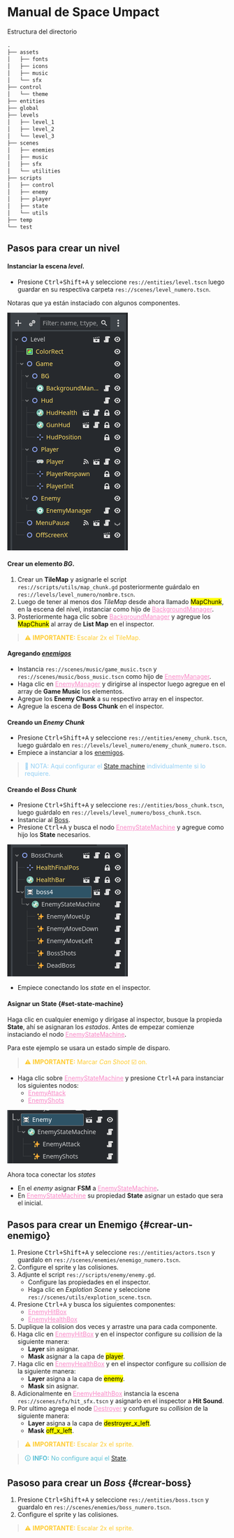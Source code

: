 # Manual de Space Umpact

Estructura del directorio

```text
.
├── assets
│   ├── fonts
│   ├── icons
│   ├── music
│   └── sfx
├── control
│   └── theme
├── entities
├── global
├── levels
│   ├── level_1
│   ├── level_2
│   └── level_3
├── scenes
│   ├── enemies
│   ├── music
│   ├── sfx
│   └── utilities
├── scripts
│   ├── control
│   ├── enemy
│   ├── player
│   ├── state
│   └── utils
├── temp
└── test
```

## Pasos para crear un nivel

#### Instanciar la escena _level_.

- Presione <kbd>Ctrl+Shift+A</kbd> y seleccione `res://entities/level.tscn` luego guardar en su respectiva carpeta `res://scenes/level_numero.tscn`.

Notaras que ya están instaciado con algunos componentes.

![Vista del Nodo](assets/docs/Screenshot-from-2024-08-25-14-28-21.png)

#### Crear un elemento _BG_.

1. Crear un **TileMap** y asignarle el script `res://scripts/utils/map_chunk.gd` posteriormente guárdalo en `res://levels/level_numero/nombre.tscn`.
2. Luego de tener al menos dos _TileMap_ desde ahora llamado <mark>MapChunk</mark>, en la escena del nivel, instanciar como hijo de <u style="color:#f989c7">BackgroundManager</u>.
3. Posteriormente haga clic sobre <u style="color:#f989c7">BackgroundManager</u> y agregue los <mark>MapChunk</mark> al array de **List Map** en el inspector.

> <span style='color: #ffcc32'>⚠️ **IMPORTANTE:** Escalar 2x el TileMap.</span>

#### Agregando [_enemigos_](#crear-un-enemigo "Guía para hacer un enemigo")

- Instancia `res://scenes/music/game_music.tscn` y `res://scenes/music/boss_music.tscn` como hijo de <u style="color:#f989c7">EnemyManager</u>.
- Haga clic en <u style="color:#f989c7">EnemyManager</u> y dirigirse al inspector luego agregue en el array de **Game Music** los elementos.
- Agregue los **Enemy Chunk** a su respectivo array en el inspector.
- Agregue la escena de **Boss Chunk** en el inspector.

#### Creando un _Enemy Chunk_

- Presione <kbd>Ctrl+Shift+A</kbd> y seleccione `res://entities/enemy_chunk.tscn`, luego guárdalo en `res://levels/level_numero/enemy_chunk_numero.tscn`.
- Empiece a instanciar a los [enemigos](#crear-un-enemigo "Guía para hacer un enemigo").

> <span style='color: #92cff4'>📑 NOTA: Aquí configurar el [State machine](#state-machine "Guía para hacer un FSM") individualmente si lo requiere.</span>

#### Creando el _Boss Chunk_

- Presione <kbd>Ctrl+Shift+A</kbd> y seleccione `res://entities/boss_chunk.tscn`, luego guárdalo en `res://levels/level_numero/boss_chunk.tscn`.
- Instanciar al [Boss](#crear-boss "Guía para hacer un Boss").
- Presione <kbd>Ctrl+A</kbd> y busca el nodo <u style="color:#f989c7">EnemyStateMachine</u> y agregue como hijo los **State** necesarios.

![Vista previa del nodo](./assets/docs/Screenshot-from-2024-08-26-18-16-01.png)

- Empiece conectando los _state_ en el inspector.

#### Asignar un State {#set-state-machine}

Haga clic en cualquier enemigo y dirigase al inspector, busque la propieda **State**, ahí se asignaran los _estados_. Antes de empezar comienze instaciando el nodo <u style="color:#f989c7">EnemyStateMachine</u>.

Para este ejemplo se usara un estado simple de disparo.

> <span style='color: #ffcc32'>⚠️ **IMPORTANTE:** Marcar _Can Shoot_ ☑️ on.</span>

- Haga clic sobre <u style="color:#f989c7">EnemyStateMachine</u> y presione <kbd>Ctrl+A</kbd> para instanciar los siguientes nodos:
  - <u style="color:#f989c7">EnemyAttack</u>
  - <u style="color:#f989c7">EnemyShots</u>

![Vista del nodo](assets/docs/Screenshot-from-2024-08-26-12-29-33.png)

Ahora toca conectar los _states_

- En el _enemy_ asignar **FSM** a <u style="color:#f989c7">EnemyStateMachine</u>.
- En <u style="color:#f989c7">EnemyStateMachine</u> su propiedad **State** asignar un estado que sera el inicial.

## Pasos para crear un Enemigo {#crear-un-enemigo}

1. Presione <kbd>Ctrl+Shift+A</kbd> y seleccione `res://entities/actors.tscn` y guardalo en `res://scenes/enemies/enemigo_numero.tscn`.
2. Configure el sprite y las colisiones.
3. Adjunte el script `res://scripts/enemy/enemy.gd`.
   - Configure las propiedades en el inspector.
   - Haga clic en _Explotion Scene_ y seleccione `res://scenes/utils/explotion_scene.tscn`.
4. Presione <kbd>Ctrl+A</kbd> y busca los siguientes componentes:
   - <u style="color:#f989c7">EnemyHitBox</u>
   - <u style="color:#f989c7">EnemyHealthBox</u>
5. Duplique la colision dos veces y arrastre una para cada componente.
6. Haga clic en <u style="color:#f989c7">EnemyHitBox</u> y en el inspector configure su _collision_ de la siguiente manera:
   - **Layer** sin asignar.
   - **Mask** asignar a la capa de <mark>player</mark>.
7. Haga clic en <u style="color:#f989c7">EnemyHealthBox</u> y en el inspector configure su _collision_ de la siguiente manera:
   - **Layer** asigna a la capa de <mark>enemy</mark>.
   - **Mask** sin asignar.
8. Adicionalmente en <u style="color:#f989c7">EnemyHealthBox</u> instancia la escena `res://scenes/sfx/hit_sfx.tscn` y asignarlo en el inspector a **Hit Sound**.
9. Por ultimo agrega el node <u style="color:#f989c7">Destroyer</u> y confugure su _collision_ de la siguiente manera:
	- **Layer** asigna a la capa de <mark>destroyer_x_left</mark>.
	- **Mask** <mark>off_x_left</mark>.

> <span style='color:#ffcc32'>⚠️ **IMPORTANTE:** Escalar 2x el sprite.</span>

> <span style='color: rgb(88, 191, 212)'>🛈 **INFO:** No configure aquí el [State](#set-state-machine "Guía para hacer un FSM").</span>

## Pasoso para crear un _Boss_ {#crear-boss}

1. Presione <kbd>Ctrl+Shift+A</kbd> y seleccione `res://entities/boss.tscn` y guardalo en `res://scenes/enemies/boss_numero.tscn`.
2. Configure el sprite y las colisiones.

> <span style='color:#ffcc32'>⚠️ **IMPORTANTE:** Escalar 2x el sprite.</span>